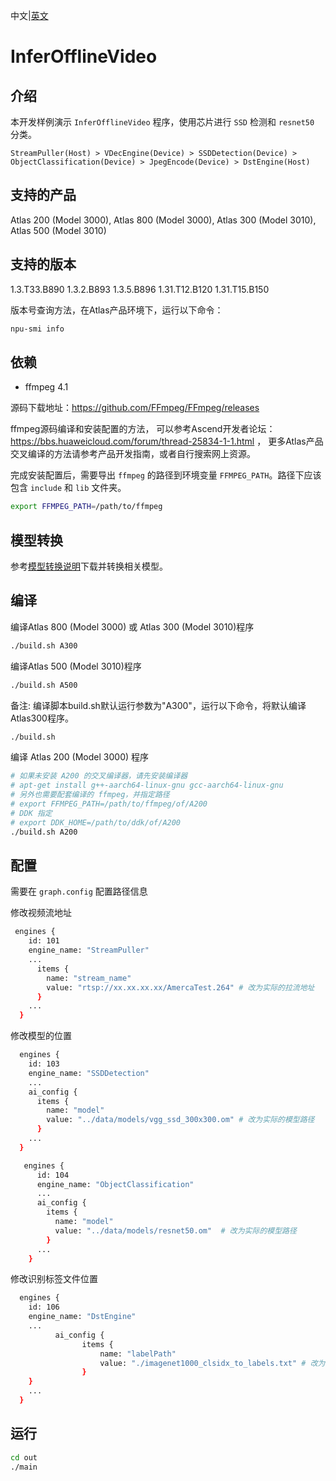 中文|[英文](README.md)
# InferOfflineVideo

## 介绍

本开发样例演示 `InferOfflineVideo` 程序，使用芯片进行 `SSD` 检测和 `resnet50` 分类。

```
StreamPuller(Host) > VDecEngine(Device) > SSDDetection(Device) > ObjectClassification(Device) > JpegEncode(Device) > DstEngine(Host)
```

## 支持的产品

Atlas 200 (Model 3000), Atlas 800 (Model 3000), Atlas 300 (Model 3010), Atlas 500 (Model 3010)

## 支持的版本

1.3.T33.B890 1.3.2.B893 1.3.5.B896 1.31.T12.B120 1.31.T15.B150

版本号查询方法，在Atlas产品环境下，运行以下命令：
```bash
npu-smi info
```

## 依赖

- ffmpeg 4.1

源码下载地址：https://github.com/FFmpeg/FFmpeg/releases

ffmpeg源码编译和安装配置的方法， 可以参考Ascend开发者论坛：https://bbs.huaweicloud.com/forum/thread-25834-1-1.html ，
更多Atlas产品交叉编译的方法请参考产品开发指南，或者自行搜索网上资源。

完成安装配置后，需要导出 `ffmpeg` 的路径到环境变量 `FFMPEG_PATH`。路径下应该包含 `include` 和 `lib` 文件夹。

```bash
export FFMPEG_PATH=/path/to/ffmpeg
```

##  模型转换

参考[模型转换说明](data/models/README.md)下载并转换相关模型。


## 编译

编译Atlas 800 (Model 3000) 或 Atlas 300 (Model 3010)程序
```bash
./build.sh A300
```

编译Atlas 500 (Model 3010)程序
```bash
./build.sh A500
```

备注: 编译脚本build.sh默认运行参数为"A300"，运行以下命令，将默认编译Atlas300程序。
```bash
./build.sh 
```

编译 Atlas 200 (Model 3000) 程序
```bash
# 如果未安装 A200 的交叉编译器，请先安装编译器
# apt-get install g++-aarch64-linux-gnu gcc-aarch64-linux-gnu
# 另外也需要配套编译的 ffmpeg，并指定路径
# export FFMPEG_PATH=/path/to/ffmpeg/of/A200
# DDK 指定
# export DDK_HOME=/path/to/ddk/of/A200
./build.sh A200
```

## 配置

需要在 `graph.config` 配置路径信息

修改视频流地址

```bash
 engines {
    id: 101
    engine_name: "StreamPuller"
    ...
      items {
        name: "stream_name"
        value: "rtsp://xx.xx.xx.xx/AmercaTest.264" # 改为实际的拉流地址
      }
    ...
  }
```

修改模型的位置
```bash
  engines {
    id: 103
    engine_name: "SSDDetection"
    ...
    ai_config {
      items {
        name: "model"
        value: "../data/models/vgg_ssd_300x300.om" # 改为实际的模型路径
      }
    ...
  }
```

```bash
   engines {
      id: 104
      engine_name: "ObjectClassification"
      ...
      ai_config {
        items {
          name: "model"
          value: "../data/models/resnet50.om"  # 改为实际的模型路径
        }
      ...
    }
```

修改识别标签文件位置
```bash
  engines {
    id: 106
    engine_name: "DstEngine"
    ...
          ai_config {
                items {
                    name: "labelPath"
                    value: "./imagenet1000_clsidx_to_labels.txt" # 改为实际的标签文件路径
                }
    }
    ...
  }
```

## 运行

```bash
cd out
./main 
```
